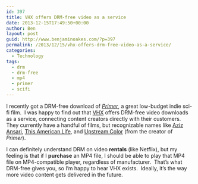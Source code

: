 ```yaml
---
id: 397
title: VHX offers DRM-free video as a service
date: 2013-12-15T17:49:50+00:00
author: Ben
layout: post
guid: http://www.benjaminoakes.com/?p=397
permalink: /2013/12/15/vhx-offers-drm-free-video-as-a-service/
categories:
  - Technology
tags:
  - drm
  - drm-free
  - mp4
  - primer
  - scifi
---
```

I recently got a DRM-free download of [_Primer_](http://erbpfilm.com/film/primer), a great low-budget indie sci-fi film.  I was happy to find out that [VHX](http://www.vhx.tv/) offers DRM-free video downloads as a service, connecting content creators directly with their customers.  They currently have a handful of films, but recognizable names like [Aziz Ansari](http://azizansari.com/), [This American Life](http://live.thisamericanlife.org/), and [Upstream Color](http://erbpfilm.com/film/upstreamcolor) (from the creator of _Primer_).

I can definitely understand DRM on video **rentals** (like Netflix), but my feeling is that if I **purchase** an MP4 file, I should be able to play that MP4 file on MP4-compatible player, regardless of manufacturer.  That&#8217;s what DRM-free gives you, so I&#8217;m happy to hear VHX exists.  Ideally, it&#8217;s the way more video content gets delivered in the future.